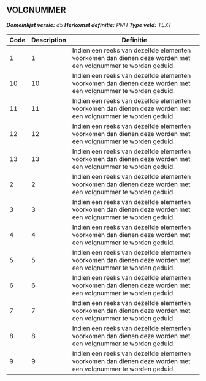 ﻿## VOLGNUMMER

*__Domeinlijst versie:__ d5*
*__Herkomst definitie:__ PNH*
*__Type veld:__ TEXT*

|__Code__ |__Description__ |__Definitie__	|
|	---	|	---	|   ---	| 
| 1 | 1 | Indien een reeks van dezelfde elementen voorkomen dan dienen deze worden met een volgnummer te worden geduid.  |
| 10 | 10 | Indien een reeks van dezelfde elementen voorkomen dan dienen deze worden met een volgnummer te worden geduid.  |
| 11 | 11 | Indien een reeks van dezelfde elementen voorkomen dan dienen deze worden met een volgnummer te worden geduid.  |
| 12 | 12 | Indien een reeks van dezelfde elementen voorkomen dan dienen deze worden met een volgnummer te worden geduid.  |
| 13 | 13 | Indien een reeks van dezelfde elementen voorkomen dan dienen deze worden met een volgnummer te worden geduid.  |
| 2 | 2 | Indien een reeks van dezelfde elementen voorkomen dan dienen deze worden met een volgnummer te worden geduid.  |
| 3 | 3 | Indien een reeks van dezelfde elementen voorkomen dan dienen deze worden met een volgnummer te worden geduid.  |
| 4 | 4 | Indien een reeks van dezelfde elementen voorkomen dan dienen deze worden met een volgnummer te worden geduid.  |
| 5 | 5 | Indien een reeks van dezelfde elementen voorkomen dan dienen deze worden met een volgnummer te worden geduid.  |
| 6 | 6 | Indien een reeks van dezelfde elementen voorkomen dan dienen deze worden met een volgnummer te worden geduid.  |
| 7 | 7 | Indien een reeks van dezelfde elementen voorkomen dan dienen deze worden met een volgnummer te worden geduid.  |
| 8 | 8 | Indien een reeks van dezelfde elementen voorkomen dan dienen deze worden met een volgnummer te worden geduid.  |
| 9 | 9 | Indien een reeks van dezelfde elementen voorkomen dan dienen deze worden met een volgnummer te worden geduid.  |
